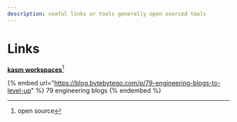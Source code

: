 ```yaml
---
description: useful links or tools generally open sourced tools
---
```


# Links



[**kasm workspaces**](#user-content-fn-1)[^1]



{% embed url="https://blog.bytebytego.com/p/79-engineering-blogs-to-level-up" %}
79 engineering blogs
{% endembed %}

[^1]: open source
